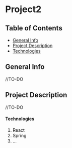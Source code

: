 # Project2
## Table of Contents
* [General Info](#general-info)
* [Project Description](#project-description)
* [Technologies](#technologies)

## General Info
//TO-DO

## Project Description
//TO-DO

#### Technologies
1. React
2. Spring
3. ...
